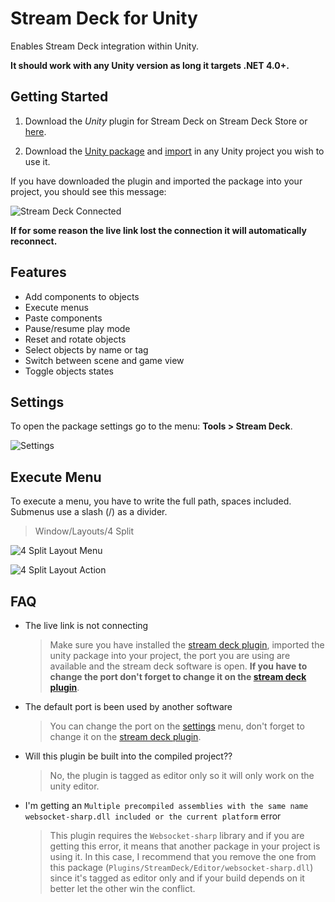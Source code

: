 # Stream Deck for Unity

Enables Stream Deck integration within Unity.

**It should work with any Unity version as long it targets .NET 4.0+.**

## Getting Started

1. Download the _Unity_ plugin for Stream Deck on Stream Deck Store or [here](https://github.com/nicollasricas/streamdeck-unity/releases/latest).

2. Download the [Unity package](https://github.com/nicollasricas/unity-streamdeck/releases/latest) and [import](https://docs.unity3d.com/Manual/AssetPackages.html) in any Unity project you wish to use it.

If you have downloaded the plugin and imported the package into your project, you should see this message:

![Stream Deck Connected](https://user-images.githubusercontent.com/7860985/114270390-0f16ba00-99da-11eb-999b-fd90fb74cc95.png)

**If for some reason the live link lost the connection it will automatically reconnect.**

## Features

- Add components to objects
- Execute menus
- Paste components
- Pause/resume play mode
- Reset and rotate objects
- Select objects by name or tag
- Switch between scene and game view
- Toggle objects states

## Settings

To open the package settings go to the menu: **Tools > Stream Deck**.

![Settings](https://user-images.githubusercontent.com/7860985/114270056-3e2c2c00-99d8-11eb-8380-928377867142.png)

## Execute Menu

To execute a menu, you have to write the full path, spaces included. Submenus use a slash (/) as a divider.

> Window/Layouts/4 Split

![4 Split Layout Menu](https://user-images.githubusercontent.com/7860985/114270122-ab3fc180-99d8-11eb-80eb-341ef5182b3f.png)

![4 Split Layout Action](https://user-images.githubusercontent.com/7860985/114270198-15f0fd00-99d9-11eb-9898-510441127c8d.png)

## FAQ

- The live link is not connecting

  > Make sure you have installed the [stream deck plugin](https://github.com/nicollasricas/streamdeck-unity/releases/latest), imported the unity package into your project, the port you are using are available and the stream deck software is open. **If you have to change the port don't forget to change it on the [stream deck plugin](https://github.com/nicollasricas/streamdeck-unity)**.

- The default port is been used by another software

  > You can change the port on the [settings](#Settings) menu, don't forget to change it on the [stream deck plugin](https://github.com/nicollasricas/streamdeck-unity).

- Will this plugin be built into the compiled project??

  > No, the plugin is tagged as editor only so it will only work on the unity editor.

- I'm getting an `Multiple precompiled assemblies with the same name websocket-sharp.dll included or the current platform` error

  > This plugin requires the `Websocket-sharp` library and if you are getting this error, it means that another package in your project is using it. In this case, I recommend that you remove the one from this package (`Plugins/StreamDeck/Editor/websocket-sharp.dll`) since it's tagged as editor only and if your build depends on it better let the other win the conflict.
